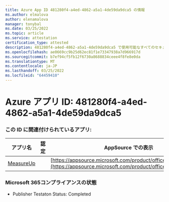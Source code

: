 ```yaml
---
title: Azure App ID 481280f4-a4ed-4862-a5a1-4de59da9dca5 の情報
ms.author: elmalova
author: elenamalova
manager: tonybal
ms.date: 03/25/2022
ms.topic: article
ms.service: attestation
certification_type: attested
description: 481280f4-a4ed-4862-a5a1-4de59da9dca5 で使用可能なすべてのセキュリティおよびコンプライアンス情報。
ms.openlocfilehash: ae0669cc9b25d62ec81f1e73347938a7d966917d
ms.sourcegitcommit: b7ef94cf5fb12f6730a8688834ceee4f8fe8e0da
ms.translationtype: MT
ms.contentlocale: ja-JP
ms.lasthandoff: 03/25/2022
ms.locfileid: "64459410"
---
```

# <a name="azure-app-id-481280f4-a4ed-4862-a5a1-4de59da9dca5"></a>Azure アプリ ID: 481280f4-a4ed-4862-a5a1-4de59da9dca5


### <a name="apps-associated-with-this-id"></a>この ID に関連付けられているアプリ:
| **アプリ名** | **認定** | **AppSource での表示** |
|--------------|---------------|-----------------------|
| [MeasureUp](../forward/WA200003111.md) |  | [https://appsource.microsoft.com/product/office/WA200003111](https://appsource.microsoft.com/product/office/WA200003111) |

### <a name="microsoft-365-app-compliance-status"></a>Microsoft 365コンプライアンスの状態
- Publisher Testaton Status: Completed
